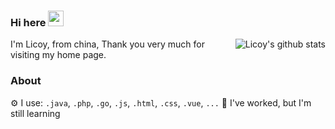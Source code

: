 ### Hi here <img src="https://media.giphy.com/media/hvRJCLFzcasrR4ia7z/giphy.gif" width="25px">
<img align="right" src="https://github-readme-stats.vercel.app/api?username=Licoy&show_icons=true&hide_title=true&hide=contribs&include_all_commits=true&theme=blueberry" alt="Licoy's github stats"/>

I'm Licoy, from china, Thank you very much for visiting my home page.

### About
⚙ I use: `.java`, `.php`, `.go`, `.js`, `.html`, `.css`, `.vue`, `...`
🌱 I've worked, but I'm still learning
